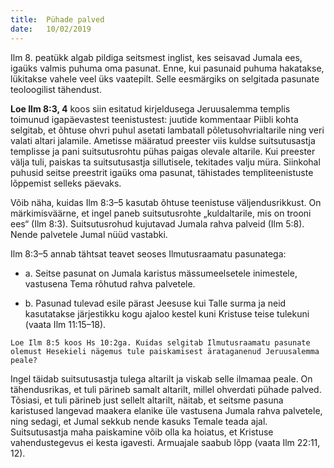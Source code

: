 ```yaml
---
title:  Pühade palved
date:   10/02/2019
---
```


Ilm 8. peatükk algab pildiga seitsmest inglist, kes seisavad Jumala ees, igaüks valmis puhuma oma pasunat. Enne, kui pasunaid puhuma hakatakse, lükitakse vahele veel üks vaatepilt. Selle eesmärgiks on selgitada pasunate teoloogilist tähendust.

**Loe Ilm 8:3, 4** koos siin esitatud kirjeldusega Jeruusalemma templis toimunud igapäevastest teenistustest: juutide kommentaar Piibli kohta selgitab, et õhtuse ohvri puhul asetati lambatall põletusohvrialtarile ning veri valati altari jalamile. Ametisse määratud preester viis kuldse suitsutusastja templisse ja pani suitsutusrohtu pühas paigas olevale altarile. Kui preester välja tuli, paiskas ta suitsutusastja sillutisele, tekitades valju müra. Siinkohal puhusid seitse preestrit igaüks oma pasunat, tähistades templiteenistuste lõppemist selleks päevaks.

Võib näha, kuidas Ilm 8:3–5 kasutab õhtuse teenistuse väljendusrikkust. On märkimisväärne, et ingel paneb suitsutusrohte „kuldaltarile, mis on trooni ees“ (Ilm 8:3). Suitsutusrohud kujutavad Jumala rahva palveid (Ilm 5:8). Nende palvetele Jumal nüüd vastabki.

Ilm 8:3–5 annab tähtsat teavet seoses Ilmutusraamatu pasunatega:

* a. Seitse pasunat on Jumala karistus mässumeelsetele inimestele, vastusena Tema rõhutud rahva palvetele.

* b. Pasunad tulevad esile pärast Jeesuse kui Talle surma ja neid kasutatakse järjestikku kogu ajaloo kestel kuni Kristuse teise tulekuni (vaata Ilm 11:15–18).

`Loe Ilm 8:5 koos Hs 10:2ga. Kuidas selgitab Ilmutusraamatu pasunate olemust Hesekieli nägemus tule paiskamisest ärataganenud Jeruusalemma peale?`

Ingel täidab suitsutusastja tulega altarilt ja viskab selle ilmamaa peale. On tähendusrikas, et tuli pärineb samalt altarilt, millel ohverdati pühade palved. Tõsiasi, et tuli pärineb just sellelt altarilt, näitab, et seitsme pasuna karistused langevad maakera elanike üle vastusena Jumala rahva palvetele, ning sedagi, et Jumal sekkub nende kasuks Temale teada ajal. Suitsutusastja maha paiskamine võib olla ka hoiatus, et Kristuse vahendustegevus ei kesta igavesti. Armuajale saabub lõpp (vaata Ilm 22:11, 12).